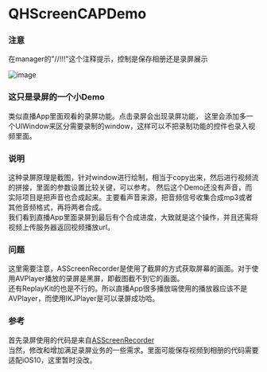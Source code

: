 # QHScreenCAPDemo

### 注意  
在manager的"//!!!"这个注释提示，控制是保存相册还是录屏展示

![image](https://github.com/chenqihui/QHScreenCAPDemo/blob/master/screenshots/QHScreenCAPDemo.gif)

### 这只是录屏的一个小Demo  
类似直播App里面观看的录屏功能。点击录屏会出现录屏功能，
这里会添加多一个UIWindow来区分需要录制的window，这样可以不把录制功能的控件也录入视频里面。

### 说明
这种录屏原理是截图，针对window进行绘制，相当于copy出来，然后进行视频流的拼接，里面的参数设置比较关键，可以参考。
然后这个Demo还没有声音，而实际项目是把声音也合成起来。主要看声音来源，把音频信号收集合成mp3或者其他音频格式，再将两者合成。  
我们看到直播App里面录屏到最后有个合成进度，大致就是这个操作，并且还需将视频上传服务器返回视频播放url。

### 问题
这里需要注意，ASScreenRecorder是使用了截屏的方式获取屏幕的画面。对于使用AVPlayer播放的录屏是黑屏，即截图截不到它的画面。  
还有ReplayKit的也是不行的。所以直播App很多播放端使用的播放器应该不是AVPlayer，而使用IKJPlayer是可以录屏成功哈。

### 参考
首先录屏使用的代码是来自[ASScreenRecorder](https://github.com/alskipp/ASScreenRecorder)  
当然，修改和增加满足录屏业务的一些需求。里面可能保存视频到相册的代码需要适配iOS10，这里暂时没改。
